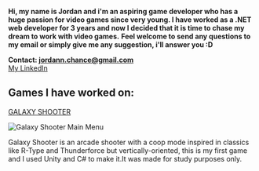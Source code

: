 <!---
## Welcome to GitHub Pages

You can use the [editor on GitHub](https://github.com/jordanmoreira/jordanmoreira.github.io/edit/master/index.md) to maintain and preview the content for your website in Markdown files.

Whenever you commit to this repository, GitHub Pages will run [Jekyll](https://jekyllrb.com/) to rebuild the pages in your site, from the content in your Markdown files.

### Markdown

Markdown is a lightweight and easy-to-use syntax for styling your writing. It includes conventions for

```markdown
Syntax highlighted code block

# Header 1
## Header 2
### Header 3

- Bulleted
- List

1. Numbered
2. List

**Bold** and _Italic_ and `Code` text

[Link](url) and ![Image](src)
```

For more details see [GitHub Flavored Markdown](https://guides.github.com/features/mastering-markdown/).

### Jekyll Themes

Your Pages site will use the layout and styles from the Jekyll theme you have selected in your [repository settings](https://github.com/jordanmoreira/jordanmoreira.github.io/settings). The name of this theme is saved in the Jekyll `_config.yml` configuration file.

### Support or Contact

Having trouble with Pages? Check out our [documentation](https://help.github.com/categories/github-pages-basics/) or [contact support](https://github.com/contact) and we’ll help you sort it out.
-->

**Hi, my name is Jordan and i'm an aspiring game developer who has a huge passion for video games since very young. I have worked as a .NET web developer for 3 years and now I decided that it is time to chase my dream to work with video games.**
**Feel welcome to send any questions to my email or simply give me any suggestion, i'll answer you :D**

**Contact: jordann.chance@gmail.com**   
[My LinkedIn](https://www.linkedin.com/in/jordan-moreira/)



## Games I have worked on:
[GALAXY SHOOTER](https://github.com/jordanmoreira/galaxy-shooter)

![Galaxy Shooter Main Menu](https://dm2305files.storage.live.com/y4ptFzE9nA0BKhGvbXDm0wgoygSciQdXURH5maOTR-h3u6OuRCd7IEjHqftVvUJiHCFAIZn1tqZBEbTCVLu2nHmvSwROmZpCAlKfAtriecgZRKdHTNAyFxCB_Xg731uFQDWTHneIv2fYFN3ojXTH35vjTb1zQErzLuno3WP-7B5-n45bdy20yqMuJr_wZGx2eGXF35npfCn8w4xyxDVcmIWzFaAVidzAHo4-tj_uCyIuPY/galaxyshooterjordan.png?psid=1&width=1614&height=904)

Galaxy Shooter is an arcade shooter with a coop mode inspired in classics like R-Type and Thunderforce but vertically-oriented, this is my first game and I used Unity and C# to make it.It was made for study purposes only.
